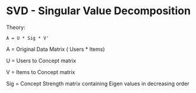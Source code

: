 # SVD - Singular Value Decomposition

Theory:

`A = U * Sig * V'`

A = Original Data Matrix ( Users * Items)

U = Users to Concept matrix

V = Items to Concept matrix

Sig = Concept Strength matrix containing Eigen values in decreasing order
